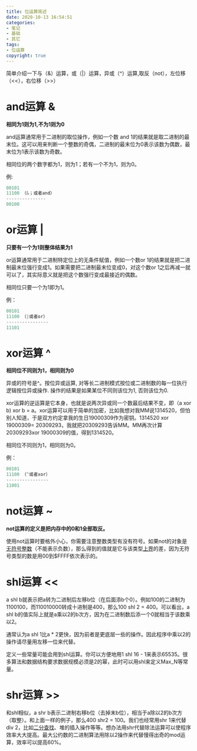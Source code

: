 ```yaml
---
title: 位运算简述
date: 2020-10-13 16:54:51
categories:
- 笔记
- 基础
- 其它
tags:
- 位运算
copyright: true
---
```


简单介绍一下与（&）运算，或（|）运算，异或（^）运算,取反（not），左位移（<<），右位移（>>）

<!-- less -->

# and运算 &

**相同为1则为1,不为1则为0**

and运算通常用于二进制的取位操作，例如一个数 and 1的结果就是取二进制的最末位。这可以用来判断一个整数的奇偶，二进制的最末位为0表示该数为偶数，最末位为1表示该数为奇数。

相同位的两个数字都为1，则为1；若有一个不为1，则为0。

例:

```java
00101 
11100 （&；或者and）
--------------- 
00100
```



# or运算 |

**只要有一个为1则整体结果为1**

or运算通常用于二进制特定位上的无条件赋值，例如一个数or 1的结果就是把二进制最末位强行变成1。如果需要把二进制最末位变成0，对这个数or 1之后再减一就可以了，其实际意义就是把这个数强行变成最接近的偶数。

相同位只要一个为1即为1。

例：

```java
00101 
11100 （|或者or）
---------------- 
11101

```



# xor运算 ^

**相同位不同则为1，相同则为0**

异或的符号是^。按位异或运算, 对等长二进制模式按位或二进制数的每一位执行逻辑按位异或操作. 操作的结果是如果某位不同则该位为1, 否则该位为0.

xor运算的逆运算是它本身，也就是说两次异或同一个数最后结果不变，即（a xor b) xor b = a。xor运算可以用于简单的加密，比如我想对我MM说1314520，但怕别人知道，于是双方约定拿我的生日19000309作为密钥。1314520 xor 19000309= 20309293，我就把20309293告诉MM。MM再次计算20309293xor 19000309的值，得到1314520。

相同位不同则为1，相同则为0。

例：

```java
00101
11100 （^或者xor）
---------------- 
11001
```



# not运算 ~ 

**not运算的定义是把内存中的0和1全部取反。**

使用not运算时要格外小心，你需要注意整数类型有没有符号。如果not的对象是[无符号整数](https://baike.baidu.com/item/无符号整数)（不能表示负数），那么得到的值就是它与该类型[上界](https://baike.baidu.com/item/上界)的差，因为无符号类型的数是用00到$FFFF依次表示的。



# shl运算 <<

a shl b就表示把a转为二进制后左移b位（在后面添b个0）。例如100的二进制为1100100，而110010000转成十进制是400，那么100 shl 2 = 400。可以看出，a shl b的值实际上就是a乘以2的b次方，因为在二进制数后添一个0就相当于该数乘以2。

通常认为a shl 1比a * 2更快，因为前者是更底层一些的操作。因此程序中乘以2的操作请尽量用左移一位来代替。

定义一些常量可能会用到shl运算。你可以方便地用1 shl 16 - 1来表示65535。很多算法和数据结构要求数据规模必须是2的幂，此时可以用shl来定义Max_N等常量。



# shr运算 >>

和shl相似，a shr b表示二进制右移b位（去掉末b位），相当于a除以2的b次方（取整）。和上面一样的例子，那么400 shr2 = 100。我们也经常用shr 1来代替div 2，比如[二分查找](https://baike.baidu.com/item/二分查找)、堆的插入操作等等。想办法用shr代替除法运算可以使程序效率大大提高。最大公约数的二进制算法用除以2操作来代替慢得出奇的mod运算，效率可以提高60%。